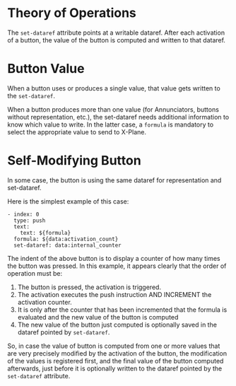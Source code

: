 # Theory of Operations

The `set-dataref` attribute points at a writable dataref. After each activation of a button, the value of the button is computed and written to that dataref.

# Button Value

When a button uses or produces a single value, that value gets written to the `set-dataref`.

When a button produces more than one value (for Annunciators, buttons without representation, etc.), the set-dataref needs additional information to know which value to write. In the latter case, a `formula` is mandatory to select the appropriate value to send to X-Plane.

# Self-Modifying Button

In some case, the button is using the same dataref for representation and set-dataref.

Here is the simplest example of this case:

```
- index: 0
  type: push
  text:
    text: ${formula}
  formula: ${data:activation_count}
  set-dataref: data:internal_counter
```

The indent of the above button is to display a counter of how many times the button was pressed. In this example, it appears clearly that the order of operation must be:

1. The button is pressed, the activation is triggered.
2. The activation executes the push instruction AND INCREMENT the activation counter.
3. It is only after the counter that has been incremented that the formula is evaluated and the new value of the button is computed
4. The new value of the button just computed is optionally saved in the dataref pointed by `set-dataref`.

So, in case the value of button is computed from one or more values that are very precisely modified by the activation of the button, the modification of the values is registered first, and the final value of the button computed afterwards, just before it is optionally written to the dataref pointed by the `set-dataref` attribute.

